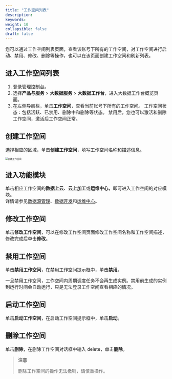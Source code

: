 ```yaml
---
title: "工作空间列表"
description:  
keywords: 
weight: 10
collapsible: false
draft: false
---
```

   
您可以通过工作空间列表页面，查看该账号下所有的工作空间，对工作空间进行启动、禁用、修改、删除等操作，也可以在该页面创建工作空间和刷新列表。

## 进入工作空间列表

1. 登录管理控制台。
2. 选择**产品与服务** > **大数据服务** > **大数据工作台**，进入大数据工作台概览页面。
3. 在左侧导航栏，单击**工作空间**，查看当前账号下所有的工作空间。
   工作空间状态：包括活跃、已禁用、删除中和删除等状态。
   禁用后，您也可以激活和删除工作空间，激活后工作空间正常。

## 创建工作空间

选择相应的区域，单击**创建工作空间**，填写工作空间名称和描述信息。
   
<img src="../../_images/cteate_workspace.png" alt="创建工作空间" style="zoom:50%;" />

## 进入功能模块

单击相应工作空间的**数据上云**、**云上加工**或**运维中心**，即可进入工作空间的对应模块。    
详情请参见[数据源管理]()、[数据开发]()和[运维中心]()。

## 修改工作空间

单击**修改工作空间**，可以在修改工作空间页面修改工作空间名称和工作空间描述，修改完成后单击**修改**。

## 禁用工作空间

单击**禁用工作空间**，在禁用工作空间提示框中，单击**禁用**。

一旦禁用工作空间，工作空间内周期调度任务不会再生成实例。禁用前生成的实例到运行时间会自动运行，只是无法登录工作空间查看相应的情况。

## 启动工作空间

单击**启动工作空间**，在启动工作空间提示框中，单击**启动**。

## 删除工作空间

单击**删除**，在删除工作空间对话框中输入 delete，单击**删除**。

> **注意**
> 
> 删除工作空间的操作无法撤销，请慎重操作。
